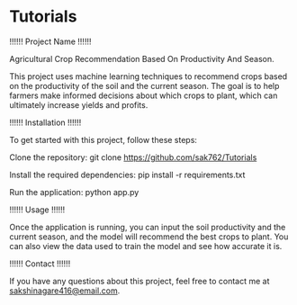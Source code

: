 # Tutorials
!!!!!! Project Name !!!!!!  

Agricultural Crop Recommendation Based On Productivity And Season.

This project uses machine learning techniques to recommend crops based on the productivity of the soil and the current season.
The goal is to help farmers make informed decisions about which crops to plant, which can ultimately increase yields and profits.

!!!!!! Installation !!!!!!  

To get started with this project, follow these steps:

Clone the repository: git clone https://github.com/sak762/Tutorials

Install the required dependencies: pip install -r requirements.txt

Run the application: python app.py


!!!!!! Usage !!!!!! 

Once the application is running, you can input the soil productivity and the current season, and the model will recommend the best crops to plant.
You can also view the data used to train the model and see how accurate it is.

!!!!!! Contact !!!!!!

If you have any questions about this project, feel free to contact me at sakshinagare416@email.com.
